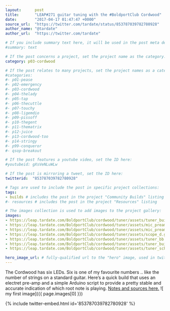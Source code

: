 ```yaml
---
layout:      post
title:       "LEAP#271 guitar tuning with the #BoldportClub Cordwood"
date:        "2017-04-17 01:47:47 +0000"
source_url:  "https://twitter.com/tardate/status/853787039782780928"
author_name: "@tardate"
author_url:  "https://twitter.com/tardate"

# If you include summary text here, it will be used in the post meta description instead of an excerpt from the post body
#summary: text

# If the post concerns a project, set the project name as the category:
category: p03-cordwood

# If the post relates to many projects, set the project names as a categories array:
#categories:
#- p01-pease
#- p02-emergency
#- p03-cordwood
#- p04-thelady
#- p05-tap
#- p06-thecuttle
#- p07-touchy
#- p08-ligemdio
#- p09-pissoff
#- p10-thegent
#- p11-thematrix
#- p12-juice
#- p13-cordwood-too
#- p14-stringy
#- p99-conqueror
#- qsop-breakout

# If the post features a youtube video, set the ID here:
#youtubeid: gXsVeNLuWLw

# If the post is mirroring a tweet, set the ID here:
twitterid:  "853787039782780928"

# Tags are used to include the post in specific project collections:
tags:
- builds # includes the post in the project "Community Builds" listing
#- resources # includes the post in the project "Resources" listing

# The images collection is used to add images to the project gallery:
images:
- https://leap.tardate.com/BoldportClub/cordwood/tuner/assets/tuner_build.jpg
- https://leap.tardate.com/BoldportClub/cordwood/tuner/assets/mic_preamp_front.jpg
- https://leap.tardate.com/BoldportClub/cordwood/tuner/assets/mic_preamp_rear.jpg
- https://leap.tardate.com/BoldportClub/cordwood/tuner/assets/scope_d.gif
- https://leap.tardate.com/BoldportClub/cordwood/tuner/assets/tuner_bb.jpg
- https://leap.tardate.com/BoldportClub/cordwood/tuner/assets/tuner_build_fs.jpg
- https://leap.tardate.com/BoldportClub/cordwood/tuner/assets/tuner_schematic.jpg

hero_image_url: # fully-qualified url to the "hero" image, used in twitter cards for example
---
```


The Cordwood has six LEDs. Six is one of my favourite numbers .. like the number of strings on a standard guitar. Here’s a quick build that uses an electret pre-amp and a simple Arduino script to provide a pretty stable and accurate indication of which root note is playing.
[Notes and sources here.](https://github.com/tardate/LittleArduinoProjects/tree/master/BoldportClub/cordwood/tuner)
![ my first image]({{ page.images[0] }})

{% include twitter-embed.html id='853787039782780928' %}


